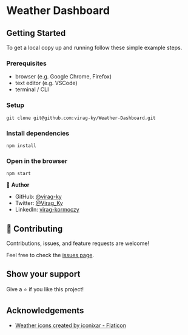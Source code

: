 # Weather Dashboard

## Getting Started

To get a local copy up and running follow these simple example steps.

### Prerequisites

- browser (e.g. Google Chrome, Firefox)
- text editor (e.g. VSCode)
- terminal / CLI

### Setup

```
git clone git@github.com:virag-ky/Weather-Dashboard.git
```

### Install dependencies

```
npm install
```

### Open in the browser

```
npm start
```

👤 **Author**

- GitHub: [@virag-ky](https://github.com/virag-ky)
- Twitter: [@Virag_Ky](https://twitter.com/Virag_Ky)
- LinkedIn: [virag-kormoczy](https://linkedin.com/in/virag-kormoczy)

## 🤝 Contributing

Contributions, issues, and feature requests are welcome!

Feel free to check the [issues page](../../issues/).

## Show your support

Give a ⭐️ if you like this project!

## Acknowledgements

- <a href="https://www.flaticon.com/free-icons/weather" title="weather icons">Weather icons created by iconixar - Flaticon</a>
